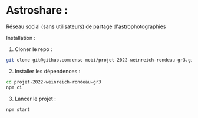 # Astroshare :

Réseau social (sans utilisateurs) de partage d'astrophotographies

Installation :

1. Cloner le repo :

```sh
git clone git@github.com:ensc-mobi/projet-2022-weinreich-rondeau-gr3.git
```

2. Installer les dépendences :

```sh
cd projet-2022-weinreich-rondeau-gr3
npm ci
```

3. Lancer le projet :

```sh
npm start
```
